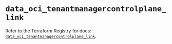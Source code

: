 # `data_oci_tenantmanagercontrolplane_link`

Refer to the Terraform Registry for docs: [`data_oci_tenantmanagercontrolplane_link`](https://registry.terraform.io/providers/hashicorp/oci/7.19.0/docs/data-sources/tenantmanagercontrolplane_link).
